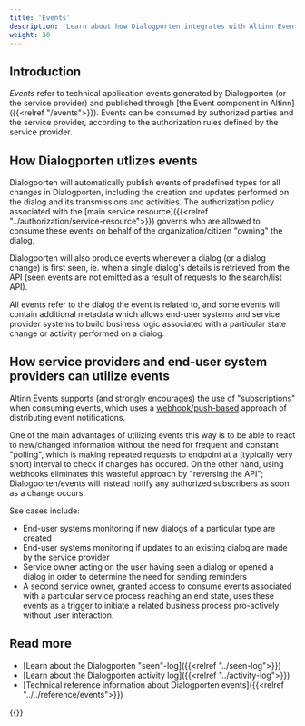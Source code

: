 ```yaml
---
title: 'Events'
description: 'Learn about how Dialogporten integrates with Altinn Events'
weight: 30
---
```


## Introduction
_Events_ refer to technical application events generated by Dialogporten (or the service provider) and published through [the Event component in Altinn]({{<relref "/events">}}). Events can be consumed by authorized parties and the service provider, according to the authorization rules defined by the service provider.

## How Dialogporten utlizes events

Dialogporten will automatically publish events of predefined types for all changes in Dialogporten, including the creation and updates performed on the dialog and its transmissions and activities. The authorization policy associated with the [main service resource]({{<relref "../authorization/service-resource">}}) governs who are allowed to consume these events on behalf of the organization/citizen "owning" the dialog. 

Dialogporten will also produce events whenever a dialog (or a dialog change) is first seen, ie. when a single dialog's details is retrieved from the API (seen events are not emitted as a result of requests to the search/list API).

All events refer to the dialog the event is related to, and some events will contain additional metadata which allows end-user systems and service provider systems to build business logic associated with a particular state change or activity performed on a dialog. 

## How service providers and end-user system providers can utilize events

Altinn Events supports (and strongly encourages) the use of "subscriptions" when consuming events, which uses a [webhook/push-based](https://www.svix.com/resources/faq/webhooks-vs-api-polling/) approach of distributing event notifications. 

One of the main advantages of utilizing events this way is to be able to react to new/changed information without the need for frequent and constant "polling", which is making repeated requests to endpoint at a (typically very short) interval to check if changes has occured. On the other hand, using webhooks eliminates this wasteful approach by "reversing the API"; Dialogporten/events will instead notify any authorized subscribers as soon as a change occurs. 

Sse cases include:
* End-user systems monitoring if new dialogs of a particular type are created
* End-user systems monitoring if updates to an existing dialog are made by the service provider
* Service owner acting on the user having seen a dialog or opened a dialog in order to determine the need for sending reminders
* A second service owner, granted access to consume events associated with a particular service process reaching an end state, uses these events as a trigger to initiate a related business process pro-actively without user interaction.

## Read more
* [Learn about the Dialogporten "seen"-log]({{<relref "../seen-log">}})
* [Learn about the Dialogporten activity log]({{<relref "../activity-log">}})
* [Technical reference information about Dialogporten events]({{<relref "../../reference/events">}})

{{<children />}}


